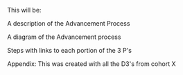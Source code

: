 This will be: 

A description of the Advancement Process

A diagram of the Advancement process

Steps with links to each portion of the 3 P's 

Appendix: This was created with all the D3's from cohort X
